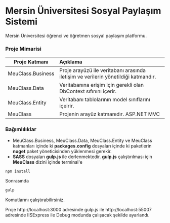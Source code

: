 # Mersin Üniversitesi Sosyal Paylaşım Sistemi
Mersin Üniversitesi öğrenci ve öğretmen sosyal paylaşım platformu.

### Proje Mimarisi

| Proje Katmanı        | Açıklama|
|-------------         |:-------------|
|   MeuClass.Business  |Proje arayüzü ile veritabanı arasında iletişim ve verilerin yönetildiği katmandır.  |
|   MeuClass.Data      |Veritabanına erişim için gerekli olan DbContext sıfınını içerir. |
|   MeuClass.Entity    |Veritabanı tablolarının model sınıflarını içeirir.  |
|   MeuClass           |Projenin arayüz katmanıdır. ASP.NET MVC |


### Bağımlılıklar
* MeuClass.Business, MeuClass.Data, MeuClass.Entity ve MeuClass katmanları içinde ki  **packages.config** dosyaları içinde ki paketlerin **nuget** paket yöneticisinden yüklenmesi gerekir.
*  **SASS** dosyaları **gulp.js** ile derlenmektedir. **gulp.js** çalıştırılması için **MeuClass** dizini içinde terminal'e
``` sh
npm install
```
Sonrasında
``` sh
gulp
```
Komutlarını çalıştırabilirsiniz.

 Proje http://localhost:3000 adresinde gulp.js ile http://localhost:55007 adresinde IISExpress ile Debug modunda çalışacak şekilde ayarlandı.
